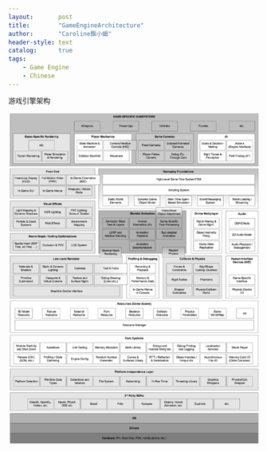 ```yaml
---
layout:       post
title:        "GameEngineArchitecture"
author:       "Caroline飘小蝎"
header-style: text
catalog:      true
tags:
    - Game Engine
    - Chinese
---
```


游戏引擎架构

<img src="\assets\GameEngine\GameEngineArchitecture\1.png" alt="1" style="zoom:100%;" />
